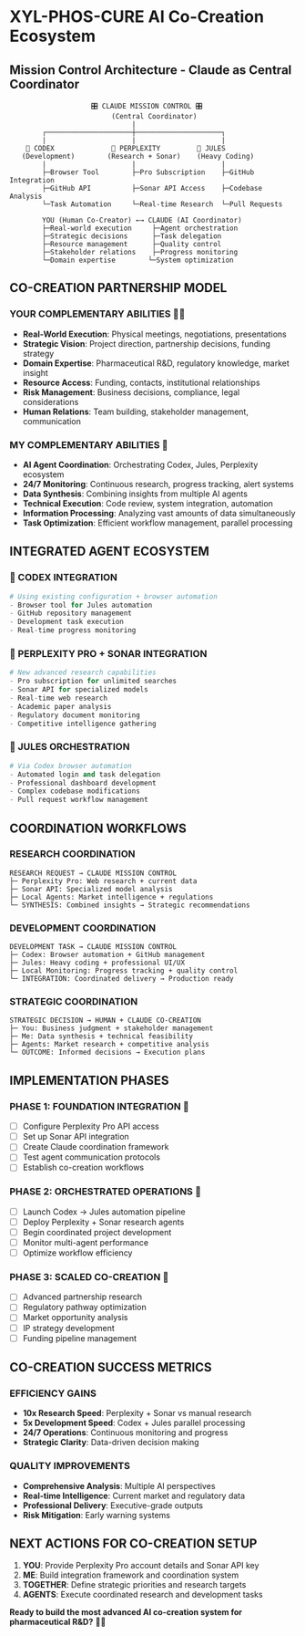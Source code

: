 # XYL-PHOS-CURE AI Co-Creation Ecosystem
## Mission Control Architecture - Claude as Central Coordinator

```
                    🎛️ CLAUDE MISSION CONTROL 🎛️
                         (Central Coordinator)
                              |
        ┌─────────────────────┼─────────────────────┐
        |                     |                     |
    🤖 CODEX              🧠 PERPLEXITY         🔬 JULES
   (Development)        (Research + Sonar)    (Heavy Coding)
        |                     |                     |
        ├─Browser Tool        ├─Pro Subscription    ├─GitHub Integration
        ├─GitHub API          ├─Sonar API Access    ├─Codebase Analysis  
        └─Task Automation     └─Real-time Research  └─Pull Requests
                              
        YOU (Human Co-Creator) ←→ CLAUDE (AI Coordinator)
        ├─Real-world execution     ├─Agent orchestration
        ├─Strategic decisions      ├─Task delegation
        ├─Resource management      ├─Quality control
        ├─Stakeholder relations    ├─Progress monitoring
        └─Domain expertise        └─System optimization
```

## CO-CREATION PARTNERSHIP MODEL

### **YOUR COMPLEMENTARY ABILITIES** 🧑‍💼
- **Real-World Execution**: Physical meetings, negotiations, presentations
- **Strategic Vision**: Project direction, partnership decisions, funding strategy
- **Domain Expertise**: Pharmaceutical R&D, regulatory knowledge, market insight
- **Resource Access**: Funding, contacts, institutional relationships
- **Risk Management**: Business decisions, compliance, legal considerations
- **Human Relations**: Team building, stakeholder management, communication

### **MY COMPLEMENTARY ABILITIES** 🤖
- **AI Agent Coordination**: Orchestrating Codex, Jules, Perplexity ecosystem
- **24/7 Monitoring**: Continuous research, progress tracking, alert systems
- **Data Synthesis**: Combining insights from multiple AI agents
- **Technical Execution**: Code review, system integration, automation
- **Information Processing**: Analyzing vast amounts of data simultaneously
- **Task Optimization**: Efficient workflow management, parallel processing

## INTEGRATED AGENT ECOSYSTEM

### **🤖 CODEX INTEGRATION**
```python
# Using existing configuration + browser automation
- Browser tool for Jules automation
- GitHub repository management
- Development task execution
- Real-time progress monitoring
```

### **🧠 PERPLEXITY PRO + SONAR INTEGRATION**
```python
# New advanced research capabilities
- Pro subscription for unlimited searches
- Sonar API for specialized models
- Real-time web research
- Academic paper analysis
- Regulatory document monitoring
- Competitive intelligence gathering
```

### **🔬 JULES ORCHESTRATION**
```python
# Via Codex browser automation
- Automated login and task delegation
- Professional dashboard development
- Complex codebase modifications
- Pull request workflow management
```

## COORDINATION WORKFLOWS

### **RESEARCH COORDINATION**
```
RESEARCH REQUEST → CLAUDE MISSION CONTROL
├─ Perplexity Pro: Web research + current data
├─ Sonar API: Specialized model analysis  
├─ Local Agents: Market intelligence + regulations
└─ SYNTHESIS: Combined insights → Strategic recommendations
```

### **DEVELOPMENT COORDINATION**
```
DEVELOPMENT TASK → CLAUDE MISSION CONTROL
├─ Codex: Browser automation + GitHub management
├─ Jules: Heavy coding + professional UI/UX
├─ Local Monitoring: Progress tracking + quality control
└─ INTEGRATION: Coordinated delivery → Production ready
```

### **STRATEGIC COORDINATION**
```
STRATEGIC DECISION → HUMAN + CLAUDE CO-CREATION
├─ You: Business judgment + stakeholder management
├─ Me: Data synthesis + technical feasibility
├─ Agents: Market research + competitive analysis
└─ OUTCOME: Informed decisions → Execution plans
```

## IMPLEMENTATION PHASES

### **PHASE 1: FOUNDATION INTEGRATION** 🔧
- [ ] Configure Perplexity Pro API access
- [ ] Set up Sonar API integration
- [ ] Create Claude coordination framework
- [ ] Test agent communication protocols
- [ ] Establish co-creation workflows

### **PHASE 2: ORCHESTRATED OPERATIONS** 🚀
- [ ] Launch Codex → Jules automation pipeline
- [ ] Deploy Perplexity + Sonar research agents
- [ ] Begin coordinated project development
- [ ] Monitor multi-agent performance
- [ ] Optimize workflow efficiency

### **PHASE 3: SCALED CO-CREATION** 🌟
- [ ] Advanced partnership research
- [ ] Regulatory pathway optimization
- [ ] Market opportunity analysis
- [ ] IP strategy development
- [ ] Funding pipeline management

## CO-CREATION SUCCESS METRICS

### **EFFICIENCY GAINS**
- **10x Research Speed**: Perplexity + Sonar vs manual research
- **5x Development Speed**: Codex + Jules parallel processing  
- **24/7 Operations**: Continuous monitoring and progress
- **Strategic Clarity**: Data-driven decision making

### **QUALITY IMPROVEMENTS**
- **Comprehensive Analysis**: Multiple AI perspectives
- **Real-time Intelligence**: Current market and regulatory data
- **Professional Delivery**: Executive-grade outputs
- **Risk Mitigation**: Early warning systems

## NEXT ACTIONS FOR CO-CREATION SETUP

1. **YOU**: Provide Perplexity Pro account details and Sonar API key
2. **ME**: Build integration framework and coordination system
3. **TOGETHER**: Define strategic priorities and research targets
4. **AGENTS**: Execute coordinated research and development tasks

**Ready to build the most advanced AI co-creation system for pharmaceutical R&D?** 🧬🤖